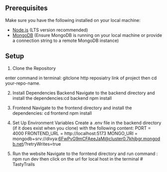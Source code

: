 ## Prerequisites

Make sure you have the following installed on your local machine:

- [Node.js](https://nodejs.org/) (LTS version recommended)
- [MongoDB](https://www.mongodb.com/) (Ensure MongoDB is running on your local machine or provide a connection string to a remote MongoDB instance)

## Setup

1. Clone the Repository

enter command in terminal: gitclone http reposiatry link of project
then cd your-repo-name.

2. Install Dependencies
   Backend
   Navigate to the backend directory and install the dependencies:cd backend
   npm install

3. Frontend
   Navigate to the frontend directory and install the dependencies: cd frontend
   npm install
4. Set Up Environment Variables
   Create a .env file in the backend directory (if it does exist when you clone) with the following content:
   PORT = 4000
   FRONTEND_URL = http://localhost:5173
   MONGO_URI = mongodb+srv://divya:6FwPvG9mCFAeeJaM@cluster0.7khjbgr.mongodb.net/?retryWrites=true

5. Run the website
   Navigate to the forntend directory and run command : npm run dev
   then click on the url for local host in the terminal
#   T a s t y T r a i l s  
 